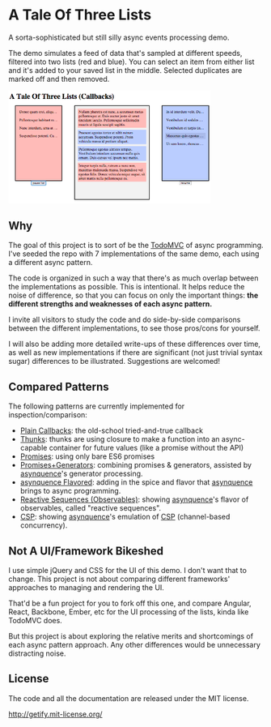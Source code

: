 # A Tale Of Three Lists

A sorta-sophisticated but still silly async events processing demo.

The demo simulates a feed of data that's sampled at different speeds, filtered into two lists (red and blue). You can select an item from either list and it's added to your saved list in the middle. Selected duplicates are marked off and then removed.

<img src="./screen.png" width="400" alt="screenshot of demo">

## Why

The goal of this project is to sort of be the [TodoMVC](http://todomvc.com/) of async programming. I've seeded the repo with 7 implementations of the same demo, each using a different async pattern.

The code is organized in such a way that there's as much overlap between the implementations as possible. This is intentional. It helps reduce the noise of difference, so that you can focus on only the important things: **the different strengths and weaknesses of each async pattern.**

I invite all visitors to study the code and do side-by-side comparisons between the different implementations, to see those pros/cons for yourself.

I will also be adding more detailed write-ups of these differences over time, as well as new implementations if there are significant (not just trivial syntax sugar) differences to be illustrated. Suggestions are welcomed!

## Compared Patterns

The following patterns are currently implemented for inspection/comparison:

* [Plain Callbacks](tree/master/callback/): the old-school tried-and-true callback
* [Thunks](tree/master/thunk/): thunks are using closure to make a function into an async-capable container for future values (like a promise without the API)
* [Promises](tree/master/promise/): using only bare ES6 promises
* [Promises+Generators](tree/master/promise-generator/): combining promises & generators, assisted by [asynquence](http://github.com/getify/asynquence)'s generator processing.
* [asynquence Flavored](tree/master/asynquence/): adding in the spice and flavor that [asynquence](http://github.com/getify/asynquence) brings to async programming.
* [Reactive Sequences (Observables)](tree/master/reactive-sequence/): showing [asynquence](http://github.com/getify/asynquence)'s flavor of observables, called "reactive sequences".
* [CSP](tree/master/csp/): showing [asynquence](http://github.com/getify/asynquence)'s emulation of [CSP](https://github.com/getify/asynquence/tree/master/contrib#go-style-csp-api-emulation) (channel-based concurrency).

## Not A UI/Framework Bikeshed

I use simple jQuery and CSS for the UI of this demo. I don't want that to change. This project is not about comparing different frameworks' approaches to managing and rendering the UI.

That'd be a fun project for you to fork off this one, and compare Angular, React, Backbone, Ember, etc for the UI processing of the lists, kinda like TodoMVC does.

But this project is about exploring the relative merits and shortcomings of each async pattern approach. Any other differences would be unnecessary distracting noise.

## License

The code and all the documentation are released under the MIT license.

http://getify.mit-license.org/
